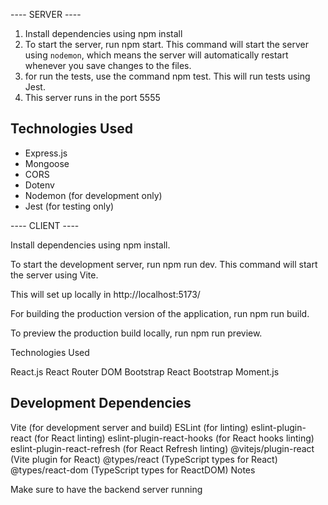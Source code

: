 ---- SERVER ----

1. Install dependencies using npm install
2. To start the server, run npm start. This command will start the server using `nodemon`, which means the server will automatically restart whenever you save changes to the files.
3. for run the tests, use the command npm test. This will run tests using Jest.
4. This server runs in the port 5555

## Technologies Used

- Express.js
- Mongoose
- CORS
- Dotenv
- Nodemon (for development only)
- Jest (for testing only)

---- CLIENT ----

Install dependencies using npm install.

To start the development server, run npm run dev. This command will start the server using Vite.

This will set up locally in http://localhost:5173/

For building the production version of the application, run npm run build.

To preview the production build locally, run npm run preview.

Technologies Used

React.js
React Router DOM
Bootstrap
React Bootstrap
Moment.js

## Development Dependencies

Vite (for development server and build)
ESLint (for linting)
eslint-plugin-react (for React linting)
eslint-plugin-react-hooks (for React hooks linting)
eslint-plugin-react-refresh (for React Refresh linting)
@vitejs/plugin-react (Vite plugin for React)
@types/react (TypeScript types for React)
@types/react-dom (TypeScript types for ReactDOM)
Notes

Make sure to have the backend server running
